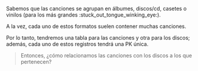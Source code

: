Sabemos que las canciones se agrupan en álbumes, discos/cd, casetes o vinilos (para los más grandes :stuck\_out\_tongue\_winking\_eye:).

A la vez, cada uno de estos formatos suelen contener muchas canciones. 

Por lo tanto, tendremos una tabla para las canciones y otra para los discos; además, cada uno de estos registros tendrá una PK única. 

> Entonces, ¿cómo relacionamos las canciones con los discos a los que pertenecen?
